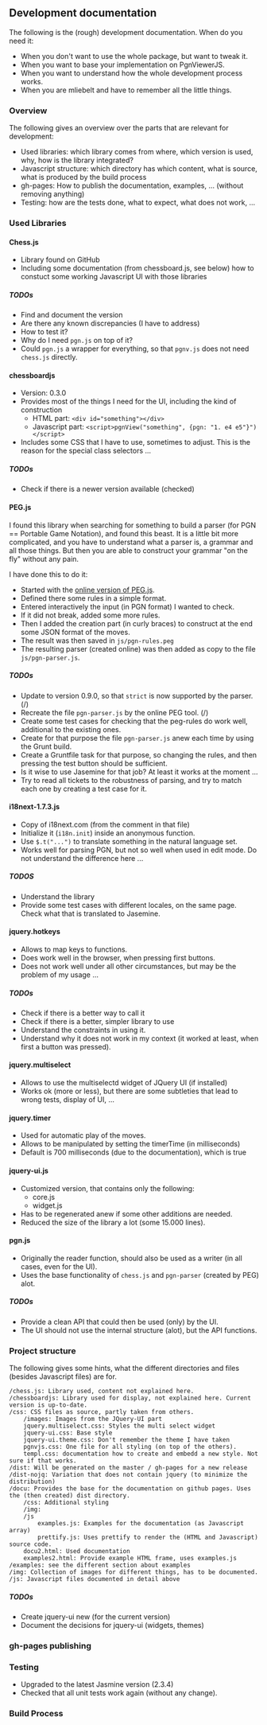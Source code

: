 ## Development documentation

The following is the (rough) development documentation. When do you need it:

* When you don't want to use the whole package, but want to tweak it.
* When you want to base your implementation on PgnViewerJS.
* When you want to understand how the whole development process works.
* When you are mliebelt and have to remember all the little things.

### Overview

The following gives an overview over the parts that are relevant for development:

* Used libraries: which library comes from where, which version is used, why, how is the library integrated?
* Javascript structure: which directory has which content, what is source, what is produced by the build process
* gh-pages: How to publish the documentation, examples, ... (without removing anything)
* Testing: how are the tests done, what to expect, what does not work, ...

### Used Libraries

#### Chess.js

* Library found on GitHub
* Including  some documentation (from chessboard.js, see below) how to constuct some working Javascript UI with those
libraries

##### TODOs

* Find and document the version
* Are there any known discrepancies (I have to address)
* How to test it?
* Why do I need `pgn.js` on top of it?
* Could `pgn.js` a wrapper for everything, so that `pgnv.js` does not need `chess.js` directly.

#### chessboardjs

* Version: 0.3.0
* Provides most of the things I need for the UI, including the kind of construction
  * HTML part: `<div id="something"></div>`
  * Javascript part: `<script>pgnView("something", {pgn: "1. e4 e5"}")</script>`
* Includes some CSS that I have to use, sometimes to adjust. This is the reason for the special class selectors ...

##### TODOs

* Check if there is a newer version available (checked)

#### PEG.js

I found this library when searching for something to build a parser (for PGN == Portable Game Notation), and found
this beast. It is a little bit more complicated, and you have to understand what a parser is, a grammar and all
those things. But then you are able to construct your grammar "on the fly" without any pain.

I have done this to do it:

* Started with the [online version of PEG.js](http://pegjs.org/online).
* Defined there some rules in a simple format.
* Entered interactively the input (in PGN format) I wanted to check.
* If it did not break, added some more rules.
* Then I added the creation part (in curly  braces) to construct at the end some JSON format of the moves.
* The result was then saved in `js/pgn-rules.peg`
* The resulting parser (created online) was then added as copy to the file `js/pgn-parser.js`.

##### TODOs

* Update to version 0.9.0, so that `strict` is now supported by the parser. (/)
* Recreate the file `pgn-parser.js` by the online PEG tool. (/)
* Create some test cases for checking that the peg-rules do work well, additional to the existing ones.
* Create for that purpose the file `pgn-parser.js` anew each time by using the Grunt build.
* Create a Gruntfile task for that purpose, so changing the rules, and then pressing the test button should be
sufficient.
* Is it wise to use Jasemine for that job? At least it works at the moment ...
* Try to read all tickets to the robustness of parsing, and try to match each one by creating a test case for it.

#### i18next-1.7.3.js

* Copy of i18next.com (from the comment in that file)
* Initialize it (`i18n.init`) inside an anonymous function.
* Use `$.t("...")` to translate something in the natural language set.
* Works well for parsing PGN, but not so well when used in edit mode. Do not understand the difference here ...

##### TODOS

* Understand the library
* Provide some test cases with different locales, on the same page. Check what that is translated to Jasemine.

#### jquery.hotkeys

* Allows to map keys to functions.
* Does work well in the browser, when pressing first buttons.
* Does not work well under all other circumstances, but may be the problem of my usage ...

##### TODOs

* Check if there is a better way to call it
* Check if there is a better, simpler library to use
* Understand the constraints in using it.
* Understand why it does not work in my context (it worked at least, when first a button was pressed).

#### jquery.multiselect

* Allows to use the multiselectd widget of JQuery UI (if installed)
* Works ok (more or less), but there are some subtleties that lead to wrong tests,
display of UI, ...

#### jquery.timer

* Used for automatic play of the moves.
* Allows to be manipulated by setting the timerTime (in milliseconds)
* Default is 700 milliseconds (due to the documentation), which is true

#### jquery-ui.js

* Customized version, that contains only the following:
  * core.js
  * widget.js
* Has to be regenerated anew if some other additions are needed.
* Reduced the size of the library a lot (some 15.000 lines).

#### pgn.js

* Originally the reader function, should also be used as a writer
(in all cases, even for the UI).
* Uses the base functionality of `chess.js` and `pgn-parser` (created by PEG)
alot.

##### TODOs

* Provide a clean API that could then be used (only) by the UI.
* The UI should not use the internal structure (alot), but the
API functions.

### Project structure

The following gives some hints, what the different directories and files (besides Javascript files) are for.

    /chess.js: Library used, content not explained here.
    /chessboardjs: Library used for display, not explained here. Current version is up-to-date.
    /css: CSS files as source, partly taken from others.
        /images: Images from the JQuery-UI part
        jquery.multiselect.css: Styles the multi select widget
        jquery-ui.css: Base style
        jquery-ui.theme.css: Don't remember the theme I have taken
        pgnvjs.css: One file for all styling (on top of the others). 
        templ.css: documentation how to create and embedd a new style. Not sure if that works.
    /dist: Will be generated on the master / gh-pages for a new release
    /dist-nojq: Variation that does not contain jquery (to minimize the distribution)
    /docu: Provides the base for the documentation on github pages. Uses the (then created) dist directory.
        /css: Additional styling
        /img: 
        /js
            examples.js: Examples for the documentation (as Javascript array)
            prettify.js: Uses prettify to render the (HTML and Javascript) source code.
        docu2.html: Used documentation
        examples2.html: Provide example HTML frame, uses examples.js
    /examples: see the different section about examples
    /img: Collection of images for different things, has to be documented.
    /js: Javascript files documented in detail above
        
    
##### TODOs
    
* Create jquery-ui new (for the current version)
* Document the decisions for jquery-ui (widgets, themes)
    
### gh-pages publishing

### Testing

* Upgraded to the latest Jasmine version (2.3.4)
* Checked that all unit tests work again (without any change).

### Build Process